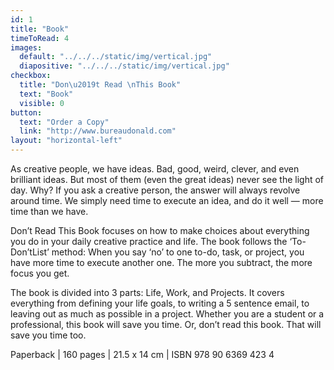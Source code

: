 ```yaml
---
id: 1
title: "Book"
timeToRead: 4
images:
  default: "../../../static/img/vertical.jpg"
  diapositive: "../../../static/img/vertical.jpg"
checkbox:
  title: "Don\u2019t Read \nThis Book"
  text: "Book"
  visible: 0
button:
  text: "Order a Copy"
  link: "http://www.bureaudonald.com"
layout: "horizontal-left"
---
```


As creative people, we have ideas. Bad, good, weird, clever, and even brilliant ideas. But most of them (even the great ideas) never see the light of day. Why? If you ask a creative person, the answer will always revolve around time. We simply need time to execute an idea, and do it well — more time than we have.

Don’t Read This Book focuses on how to make choices about everything you do in your daily creative practice and life. The book follows the ‘To-Don’tList’ method: When you say ‘no’ to one to-do, task, or project, you have more time to execute another one. The more you subtract, the more focus you get.

The book is divided into 3 parts: Life, Work, and Projects. It covers everything from defining your life goals, to writing a 5 sentence email, to leaving out as much as possible in a project. Whether you are a student or a professional, this book will save you time. Or, don’t read this book. That will save you time too.

Paperback | 160 pages | 21.5 x 14 cm | ISBN 978 90 6369 423 4
